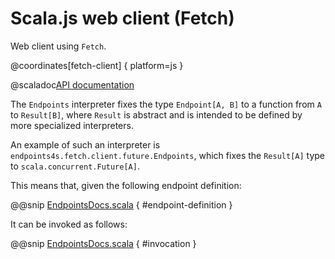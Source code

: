 # Scala.js web client (Fetch)

Web client using `Fetch`.

@coordinates[fetch-client] { platform=js }

@scaladoc[API documentation](endpoints4s.fetch.index)

The `Endpoints` interpreter fixes the type `Endpoint[A, B]` to a function
from `A` to `Result[B]`, where `Result` is abstract and is intended
to be defined by more specialized interpreters.

An example of such an interpreter is `endpoints4s.fetch.client.future.Endpoints`,
which fixes the `Result[A]` type to `scala.concurrent.Future[A]`.

This means that, given the following endpoint definition:

@@snip [EndpointsDocs.scala](/fetch/client/src/test/scala/endpoints4s/fetch/future/EndpointsDocs.scala) { #endpoint-definition }

It can be invoked as follows:

@@snip [EndpointsDocs.scala](/fetch/client/src/test/scala/endpoints4s/fetch/future/EndpointsDocs.scala) { #invocation }
